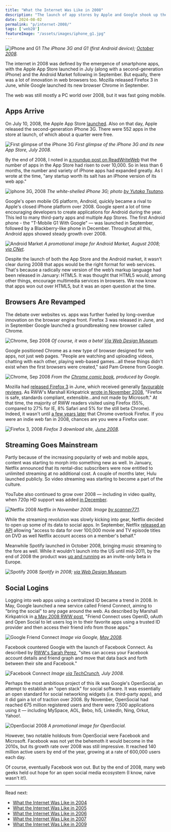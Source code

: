 ```yaml
---
title: "What the Internet Was Like in 2008"
description: "The launch of app stores by Apple and Google shook up the web ecosystem in 2008. Now there were potential gatekeepers. Although Google also launched its Chrome browser, so it covered all bases."
date: 2024-08-02
permalink: "p/internet-2008/"
tags: ['web20']
featureImage: "/assets/images/iphone_g1.jpg"
---
```


![iPhone and G1](/assets/images/iphone_g1.jpg)
*The iPhone 3G and G1 (first Android device); [October 2008](https://www.flickr.com/photos/earlysound/2984791840/).*

The internet in 2008 was defined by the emergence of smartphone apps, with the Apple App Store launched in July (along with a second-generation iPhone) and the Android Market following in September. But equally, there was a lot of innovation in web browsers too. Mozilla released Firefox 3 in June, while Google launched its new browser Chrome in September.

The web was still mostly a PC world over 2008, but it was fast going mobile.

## Apps Arrive

On July 10, 2008, the Apple App Store [launched](https://web.archive.org/web/20080801065919/http://www.readwriteweb.com/archives/apples_iphone_app_store_launch.php). Also on that day, Apple released the second-generation iPhone 3G. There were 552 apps in the store at launch, of which about a quarter were free.

![First glimpse of the iPhone 3G](/assets/images/iphone_3g_july08.jpg)
*First glimpse of the iPhone 3G and its new App Store, July 2008.*

By the end of 2008, I noted in [a roundup post on ReadWriteWeb](https://web.archive.org/web/20081222181752/http://www.readwriteweb.com/archives/top_10_web_platforms_of_2008.php) that the number of apps in the App Store had risen to over 10,000. So in less than 6 months, the number and variety of iPhone apps had expanded greatly. As I wrote at the time, "any startup worth its salt has an iPhone version of its web app."

![iphone 3G, 2008](/assets/images/2658033947_dee891a84b_h.jpg)
*The white-shelled iPhone 3G; photo [by Yutaka Tsutano](https://www.flickr.com/photos/ivyfield/2658033947).*

Google's open mobile OS platform, Android, quickly became a rival to Apple's closed iPhone platform over 2008. Google spent a lot of time encouraging developers to create applications for Android during the year. This led to many third-party apps and multiple App Stores. The first Android phone - the "T-Mobile G1 With Google" — was launched in September, followed by a Blackberry-like phone in December. Throughout all this, Android apps showed steady growth over 2008.

![Android Market](/assets/images/android_market_combo_aug08.png)
*A promotional image for Android Market, August 2008; [via CNet](https://www.cnet.com/tech/mobile/google-announces-android-market-for-phone-apps/).*

Despite the launch of both the App Store and the Android market, it wasn’t clear during 2008 that apps would be the right format for web services. That's because a radically new version of the web’s markup language had been released in January: HTML5. It was thought that HTML5 would, among other things, encourage multimedia services in browsers. We now know that apps won out over HTML5, but it was an open question at the time.

## Browsers Are Revamped

The debate over websites vs. apps was further fueled by long-overdue innovation on the browser engine front. Firefox 3 was released in June, and in September Google launched a groundbreaking new browser called Chrome.

![Chrome, Sep 2008](/assets/images/google-chrome-website-2008.png)
*Of course, it was a beta! [Via Web Design Museum](https://www.webdesignmuseum.org/web-design-history/google-chrome-2008).*

Google positioned Chrome as a new type of browser designed for web apps, not just web pages. "People are watching and uploading videos, chatting with each other, playing web-based games...all these things didn't exist when the first browsers were created," said Pam Greene from Google.

![Chrome, Sep 2008](/assets/images/chrome_sep08a.png)
*From the [Chrome comic book](https://www.google.com/googlebooks/chrome/big_00.html), produced by Google.*

Mozilla had [released Firefox 3](https://blog.mozilla.org/press/2008/06/mozilla-releases-firefox-3-and-redefines-the-web-experience/) in June, which received generally [favourable reviews](https://www.cnet.com/reviews/firefox-3-review/). As RWW's Marshall Kirkpatrick [wrote in November 2008](https://web.archive.org/web/20081217055027/http://www.readwriteweb.com/archives/firefox_reaches_20_market_shar.php), "Firefox is safe, standards compliant, extensible...and not made by Microsoft." At that time, the majority of RWW readers visited using Firefox (55%, compared to 27% for IE, 8% Safari and 5% for the still beta Chrome). Indeed, it wasn't until [a few years later](https://gs.statcounter.com/browser-market-share/all/worldwide/2011) that Chrome overtook Firefox. If you were an indie web fan in 2008, chances are you were a Firefox user.

![Firefox 3, 2008](/assets/images/firefox3_2008.jpg)
*Firefox 3 download site, [June 2008](https://web.archive.org/web/20080626030757/http://www.mozilla.com/en-US/firefox/).*

## Streaming Goes Mainstream

Partly because of the increasing popularity of web and mobile apps, content was starting to morph into something new as well. In January, Netflix announced that its rental-disc subscribers were now entitled to unlimited streaming at no additional cost. A couple of months later, Hulu launched publicly. So video streaming was starting to become a part of the culture. 

YouTube also continued to grow over 2008 — including in video quality, when 720p HD support was added [in December](https://en.wikipedia.org/wiki/YouTube).

![Netflix 2008](/assets/images/3012555934_f87bc9ef84_o.jpg)
*Netflix in November 2008. Image [by scanner771](https://www.flickr.com/photos/scanner771/3012555934/).*

While the streaming revolution was slowly kicking into gear, Netflix decided to open up some of its data to social apps. In September, Netflix [released an API](https://www.infoq.com/news/2008/10/netflix-rest-api/) allowing "access to data for over 100,000 movie and TV episode titles on DVD as well Netflix account access on a member's behalf."

Meanwhile Spotify launched in October 2008, bringing music streaming to the fore as well. While it wouldn't launch into the US until mid-2011, by the end of 2008 the product was [up and running](https://web.archive.org/web/20171211213512/https://news.spotify.com/us/2008/10/07/weve-only-just-begun/) as an invite-only beta in Europe.

![Spotify 2008](/assets/images/spotify-2008-04.png)
*Spotify in 2008; [via Web Design Museum](https://www.webdesignmuseum.org/gallery/spotify-2008).*

## Social Logins

Logging into web apps using a centralized ID became a trend in 2008. In May, Google launched a new service called Friend Connect, aiming to "bring the social" to any page around the web. As described by Marshall Kirkpatrick in [a May 2008 RWW post](https://web.archive.org/web/20081219095108/http://www.readwriteweb.com/archives/google_friend_connect_manages.php), "Friend Connect uses OpenID, oAuth and Open Social to let users log in to their favorite apps using a trusted ID provider and then access their friend info from those apps."

![Google Friend Connect](/assets/images/friend_connect_illustration.jpg)
*Image via Google, [May 2008](https://googlepress.blogspot.com/2008/05/previewing-google-friend-connect_12.html).*

Facebook countered Google with the launch of Facebook Connect. As described by [RWW's Sarah Perez](https://web.archive.org/web/20081217022118/http://www.readwriteweb.com/archives/facebook_connect_will_be_gamec.php), "sites can access your Facebook account details and friend graph and move that data back and forth between their site and Facebook."

![Facebook Connect](/assets/images/fb_connect_2008.webp)
*Image [via TechCrunch](https://techcrunch.com/2008/07/23/liveblogging-the-facebook-developer-conference/), July 2008.*

Perhaps the most ambitious project of this ilk was Google's OpenSocial, an attempt to establish an "open stack" for social software. It was essentially an open standard for social networking widgets (i.e. third-party apps), and it did gain a lot of traction over 2008. By November, OpenSocial had reached 675 million registered users and there were 7,500 applications using it — including MySpace, AOL, Bebo, hi5, LinkedIn, Ning, Orkut, Yahoo!.

![OpenSocial 2008](/assets/images/opensocial_stack08.jpg)
*A promotional image for OpenSocial.*

However, two notable holdouts from OpenSocial were Facebook and Microsoft. Facebook was not yet the behemoth it would become in the 2010s, but its growth rate over 2008 was still impressive. It reached 140 million active users by end of the year, growing at a rate of 600,000 users each day. 

Of course, eventually Facebook won out. But by the end of 2008, many web geeks held out hope for an open social media ecosystem (I know, naive wasn't it!).

* * *

Read next:
* [What the Internet Was Like in 2004](/p/internet-2004/)
* [What the Internet Was Like in 2005](/p/what-the-web-was-like-in-2005/)
* [What the Internet Was Like in 2006](/p/internet-2006/)
* [What the Internet Was Like in 2007](/p/internet-2007/)
* [What the Internet Was Like in 2009](/p/internet-2009/)
